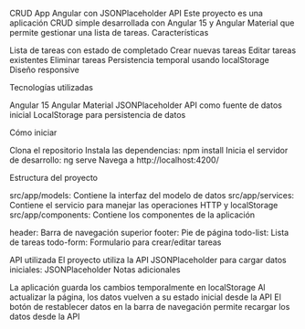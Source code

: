 CRUD App Angular con JSONPlaceholder API
Este proyecto es una aplicación CRUD simple desarrollada con Angular 15 y Angular Material 
que permite gestionar una lista de tareas.
Características

Lista de tareas con estado de completado
Crear nuevas tareas
Editar tareas existentes
Eliminar tareas
Persistencia temporal usando localStorage
Diseño responsive

Tecnologías utilizadas

Angular 15
Angular Material
JSONPlaceholder API como fuente de datos inicial
LocalStorage para persistencia de datos

Cómo iniciar

Clona el repositorio
Instala las dependencias: npm install
Inicia el servidor de desarrollo: ng serve
Navega a http://localhost:4200/

Estructura del proyecto

src/app/models: Contiene la interfaz del modelo de datos
src/app/services: Contiene el servicio para manejar las operaciones HTTP y localStorage
src/app/components: Contiene los componentes de la aplicación

header: Barra de navegación superior
footer: Pie de página
todo-list: Lista de tareas
todo-form: Formulario para crear/editar tareas



API utilizada
El proyecto utiliza la API JSONPlaceholder para cargar datos iniciales:
JSONPlaceholder
Notas adicionales

La aplicación guarda los cambios temporalmente en localStorage
Al actualizar la página, los datos vuelven a su estado inicial desde la API
El botón de restablecer datos en la barra de navegación permite recargar los datos desde la API
